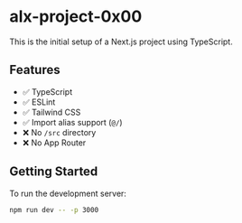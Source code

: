 # alx-project-0x00

This is the initial setup of a Next.js project using TypeScript.

## Features

- ✅ TypeScript
- ✅ ESLint
- ✅ Tailwind CSS
- ✅ Import alias support (`@/`)
- ❌ No `/src` directory
- ❌ No App Router

## Getting Started

To run the development server:

```bash
npm run dev -- -p 3000
